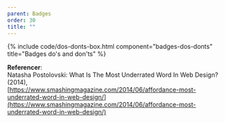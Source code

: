 ```yaml
---
parent: Badges
order: 30
title: ""
---
```

{% include code/dos-donts-box.html component="badges-dos-donts" title="Badges do's and don'ts" %}

**Referencer**:<br />
Natasha Postolovski: What Is The Most Underrated Word In Web Design? (2014),<br />
[https://www.smashingmagazine.com/2014/06/affordance-most-underrated-word-in-web-design/](https://www.smashingmagazine.com/2014/06/affordance-most-underrated-word-in-web-design/)
